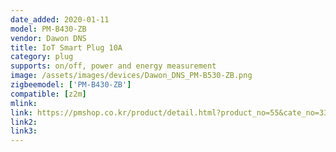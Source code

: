 ```yaml
---
date_added: 2020-01-11
model: PM-B430-ZB
vendor: Dawon DNS
title: IoT Smart Plug 10A
category: plug
supports: on/off, power and energy measurement
image: /assets/images/devices/Dawon_DNS_PM-B530-ZB.png
zigbeemodel: ['PM-B430-ZB']
compatible: [z2m]
mlink: 
link: https://pmshop.co.kr/product/detail.html?product_no=55&cate_no=33&display_group=1
link2: 
link3: 
---
```

